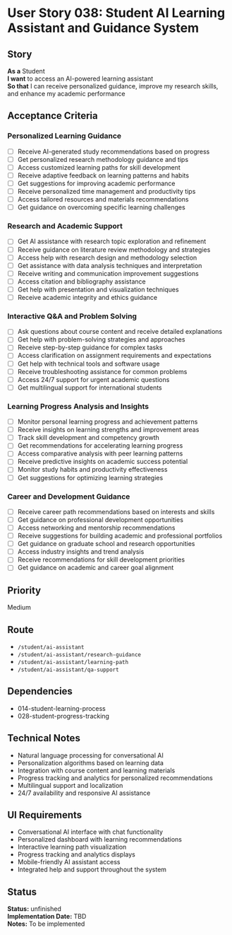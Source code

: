 # User Story 038: Student AI Learning Assistant and Guidance System

## Story
**As a** Student  
**I want** to access an AI-powered learning assistant  
**So that** I can receive personalized guidance, improve my research skills, and enhance my academic performance

## Acceptance Criteria

### Personalized Learning Guidance
- [ ] Receive AI-generated study recommendations based on progress
- [ ] Get personalized research methodology guidance and tips
- [ ] Access customized learning paths for skill development
- [ ] Receive adaptive feedback on learning patterns and habits
- [ ] Get suggestions for improving academic performance
- [ ] Receive personalized time management and productivity tips
- [ ] Access tailored resources and materials recommendations
- [ ] Get guidance on overcoming specific learning challenges

### Research and Academic Support
- [ ] Get AI assistance with research topic exploration and refinement
- [ ] Receive guidance on literature review methodology and strategies
- [ ] Access help with research design and methodology selection
- [ ] Get assistance with data analysis techniques and interpretation
- [ ] Receive writing and communication improvement suggestions
- [ ] Access citation and bibliography assistance
- [ ] Get help with presentation and visualization techniques
- [ ] Receive academic integrity and ethics guidance

### Interactive Q&A and Problem Solving
- [ ] Ask questions about course content and receive detailed explanations
- [ ] Get help with problem-solving strategies and approaches
- [ ] Receive step-by-step guidance for complex tasks
- [ ] Access clarification on assignment requirements and expectations
- [ ] Get help with technical tools and software usage
- [ ] Receive troubleshooting assistance for common problems
- [ ] Access 24/7 support for urgent academic questions
- [ ] Get multilingual support for international students

### Learning Progress Analysis and Insights
- [ ] Monitor personal learning progress and achievement patterns
- [ ] Receive insights on learning strengths and improvement areas
- [ ] Track skill development and competency growth
- [ ] Get recommendations for accelerating learning progress
- [ ] Access comparative analysis with peer learning patterns
- [ ] Receive predictive insights on academic success potential
- [ ] Monitor study habits and productivity effectiveness
- [ ] Get suggestions for optimizing learning strategies

### Career and Development Guidance
- [ ] Receive career path recommendations based on interests and skills
- [ ] Get guidance on professional development opportunities
- [ ] Access networking and mentorship recommendations
- [ ] Receive suggestions for building academic and professional portfolios
- [ ] Get guidance on graduate school and research opportunities
- [ ] Access industry insights and trend analysis
- [ ] Receive recommendations for skill development priorities
- [ ] Get guidance on academic and career goal alignment

## Priority
Medium

## Route
- `/student/ai-assistant`
- `/student/ai-assistant/research-guidance`
- `/student/ai-assistant/learning-path`
- `/student/ai-assistant/qa-support`

## Dependencies
- 014-student-learning-process
- 028-student-progress-tracking

## Technical Notes
- Natural language processing for conversational AI
- Personalization algorithms based on learning data
- Integration with course content and learning materials
- Progress tracking and analytics for personalized recommendations
- Multilingual support and localization
- 24/7 availability and responsive AI assistance

## UI Requirements
- Conversational AI interface with chat functionality
- Personalized dashboard with learning recommendations
- Interactive learning path visualization
- Progress tracking and analytics displays
- Mobile-friendly AI assistant access
- Integrated help and support throughout the system
## Status
**Status:** unfinished  
**Implementation Date:** TBD  
**Notes:** To be implemented
